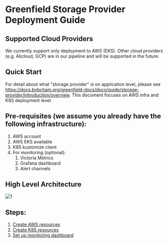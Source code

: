 Greenfield Storage Provider Deployment Guide
============================================

Supported Cloud Providers
-------------------------
We currently support only deployment to AWS (EKS). Other cloud providers (e.g. Alicloud, GCP)
are in our pipeline and will be supported in the future.


Quick Start
-----------

For detail about what "storage provider" is on application level, please see
https://docs.bnbchain.org/greenfield-docs/docs/guide/storage-provider/introduction/overview. This document focuses on AWS infra
and K8S deployment level.


## Pre-requisites (we assume you already have the following infrastructure):
1. AWS account
2. AWS EKS available
3. K8S kustomize client
4. For monitoring (optional):
     1. Victoria Metrics
     2. Grafana dashboard
     3. Alert channels

## High Level Architecture
![1](../../../../../static/asset/016-AWS-Infra-App-Component.png "AWS Infra and SP Components")


## Steps:
1. [Create AWS resources](aws)
2. [Create K8S resources](k8s)
4. [Set up monitoring dashboard](grafana)


